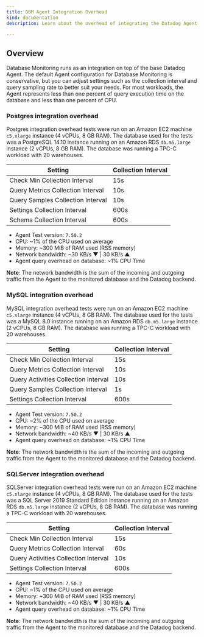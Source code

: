 ```yaml
---
title: DBM Agent Integration Overhead
kind: documentation
description: Learn about the overhead of integrating the Datadog Agent with your database

---
```


## Overview

Database Monitoring runs as an integration on top of the base Datadog Agent. The default Agent configuration for Database Monitoring is conservative, but you can adjust settings such as the collection interval and query sampling rate to better suit your needs. For most workloads, the Agent represents less than one percent of query execution time on the database and less than one percent of CPU.

### Postgres integration overhead

Postgres integration overhead tests were run on an Amazon EC2 machine `c5.xlarge` instance (4 vCPUs, 8 GB RAM). The database used for the tests was a PostgreSQL 14.10 instance running on an Amazon RDS `db.m5.large` instance (2 vCPUs, 8 GB RAM). The database was running a TPC-C workload with 20 warehouses.

| Setting                           | Collection Interval |
| --------------------------------- | ------------------- |
| Check Min Collection Interval     | 15s                 |
| Query Metrics Collection Interval | 10s                 |
| Query Samples Collection Interval | 10s                 |
| Settings Collection Interval      | 600s                |
| Schema Collection Interval        | 600s                |

* Agent Test version: `7.50.2`
* CPU: ~1% of the CPU used on average
* Memory: ~300 MiB of RAM used (RSS memory)
* Network bandwidth: ~30 KB/s ▼ | 30 KB/s ▲
* Agent query overhead on database: ~1% CPU Time

**Note**: The network bandwidth is the sum of the incoming and outgoing traffic from the Agent to the monitored database and the Datadog backend.

### MySQL integration overhead

MySQL integration overhead tests were run on an Amazon EC2 machine `c5.xlarge` instance (4 vCPUs, 8 GB RAM). The database used for the tests was a MySQL 8.0 instance running on an Amazon RDS `db.m5.large` instance (2 vCPUs, 8 GB RAM). The database was running a TPC-C workload with 20 warehouses.

| Setting                              | Collection Interval |
| ------------------------------------ | ------------------- |
| Check Min Collection Interval        | 15s                 |
| Query Metrics Collection Interval    | 10s                 |
| Query Activities Collection Interval | 10s                 |
| Query Samples Collection Interval    | 1s                  |
| Settings Collection Interval         | 600s                |

* Agent Test version: `7.50.2`
* CPU: ~2% of the CPU used on average
* Memory: ~300 MiB of RAM used (RSS memory)
* Network bandwidth: ~40 KB/s ▼ | 30 KB/s ▲
* Agent query overhead on database: ~1% CPU Time

**Note**: The network bandwidth is the sum of the incoming and outgoing traffic from the Agent to the monitored database and the Datadog backend.

### SQLServer integration overhead

SQLServer integration overhead tests were run on an Amazon EC2 machine `c5.xlarge` instance (4 vCPUs, 8 GB RAM). The database used for the tests was a SQL Server 2019 Standard Edition instance running on an Amazon RDS `db.m5.large` instance (2 vCPUs, 8 GB RAM). The database was running a TPC-C workload with 20 warehouses.

| Setting                              | Collection Interval |
| ------------------------------------ | ------------------- |
| Check Min Collection Interval        | 15s                 |
| Query Metrics Collection Interval    | 60s                 |
| Query Activities Collection Interval | 10s                 |
| Settings Collection Interval         | 600s                |

* Agent Test version: `7.50.2`
* CPU: ~1% of the CPU used on average
* Memory: ~300 MiB of RAM used (RSS memory)
* Network bandwidth: ~40 KB/s ▼ | 30 KB/s ▲
* Agent query overhead on database: ~1% CPU Time

**Note**: The network bandwidth is the sum of the incoming and outgoing traffic from the Agent to the monitored database and the Datadog backend.
